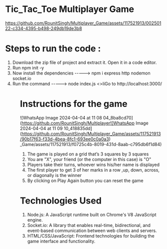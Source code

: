 # Tic_Tac_Toe Multiplayer Game

https://github.com/RounitSingh/Multiplayer_Game/assets/117521913/00250122-c334-4395-b498-249db19de3b8


 # Steps to run the code :
  <ol>
     <li>Download the zip file of project and extract it. Open it in a code editor.
     <li>Run npm init -y
     <li>Now install the dependencies -----> npm i express http nodemon socket.io
     <li>Run the command -----> node index.js
     <>liGo to http://localhost:3000/
  <ol>
 
# Instructions for the game

![WhatsApp Image 2024-04-04 at 11 08 04_8ba8cd70](https://github.com/RounitSingh/Multiplayer![WhatsApp Image 2024-04-04 at 11 09 10_418835dd](https://github.com/RounitSingh/Multiplayer_Game/assets/117521913/90b17f63-f33d-4bea-8fc1-693ee0c0a0a3)
_Game/assets/117521913/f0725c4b-8019-431d-8aab-c795db6f1d84)

<ol>
  <li>The game is played on a grid that’s 3 squares by 3 squares</li>
  <li>You are "X", your friend (or the computer in this case) is "O"</li>
  <li>Players take their turns, whoever wins his/her name is displayed</li>
  <li>The first player to get 3 of her marks in a row ,up, down, across, or diagonally is the winner</li>
  <li>By clicking on Play Again button you can reset the game </li>
</ol>


# Technologies Used
<ol>
  <li>Node.js: A JavaScript runtime built on Chrome's V8 JavaScript engine.
  <li>Socket.io: A library that enables real-time, bidirectional, and event-based communication between web clients and servers.
  <li>HTML/CSS/JavaScript: Frontend technologies for building the game interface and functionality.
<ol>
